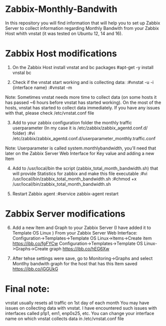 # Zabbix-Monthly-Bandwith
In this repository you will find information that will help you to set up Zabbix Server to collect information regarding Monthly Bandwith from your Zabbix Host whith vnstat (it was tested on Ubuntu 12, 14 and 16).

# Zabbix Host modifications
1) On the Zabbix Host install vnstat and bc packages
#apt-get -y install vnstal bc

2) Check if the vnstat start working and is collecting data:
:#vnstat -u -i {interface name}
:#vnstat -m

Note:
Sometimes vnstat needs more time to collect data (on some hosts it has passed ~6 hours before vnstat has started working). On the most of the hosts, vnstat has started to collect data immediately.
If you have any issues with that, please check /etc/vnstat.conf file

3) Add to your zabbix configuration folder the monthly traffic userparameter (In my case it is /etc/zabbix/zabbix_agentd.conf.d/ folder)
:#vi /etc/zabbix/zabbix_agentd.conf.d/userparameter_monthly.traffic.conf

Note:
Userparameter is called system.monthlybandwidth, you'll need that later on the Zabbix Server Web Interface for Key value and adding a new Item

4) Add to /usr/local/bin the script (zabbix_total_month_bandwidth.sh) that will provide Statistics for zabbix and make this file executable
:#vi /usr/local/bin/zabbix_total_month_bandwidth.sh
:#chmod +x /usr/local/bin/zabbix_total_month_bandwidth.sh

5) Restart Zabbix agent
:#service zabbix-agent restart

# Zabbix Server modifications
6) Add a new Item and Graph to your Zabbix Server (I have added it to Template OS Linux )
From your Zabbix Server Web Interface: Configuration->Templates->Template OS Linux->Items->Create item
https://ibb.co/fgFYCw
Configuration->Templates->Template OS Linux->Graphs->Create graph
https://ibb.co/hEG6Xw

7) After tehse settings were save, go to Monitoring->Graphs and select Montlhy bandwith graph for the host that has this Item saved
https://ibb.co/jGGUkG

# Final note:
vnstat usually resets all traffic on 1st day of each month
You may have issues on collecting data with vnstat. I have encountered such issues with interfaces called p1p1, em1, enp0s25, etc. You can change your interface name on which vnstat collects data in /etc/vnstat.conf file
